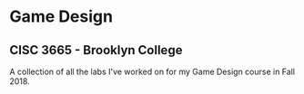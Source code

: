 # Game Design
## CISC 3665 - Brooklyn College
A collection of all the labs I've worked on for my Game Design course in Fall 2018.
